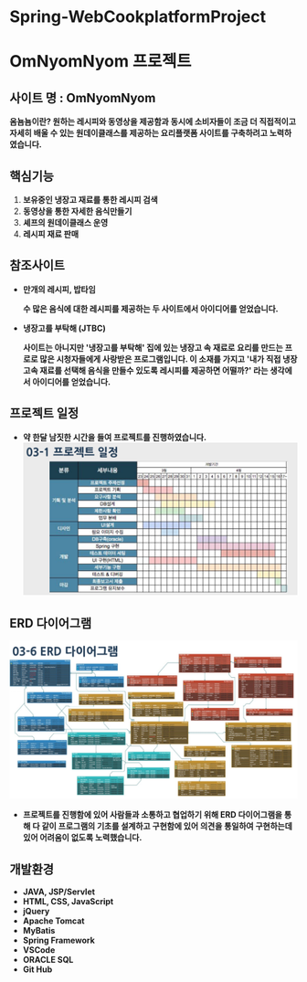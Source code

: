 # Spring-WebCookplatformProject
# OmNyomNyom 프로젝트

## **사이트 명 : OmNyomNyom**

**옴뇸뇸이란? 원하는 레시피와 동영상을 제공함과 동시에 소비자들이 조금 더 직접적이고 자세히 배울 수 있는 원데이클래스를 제공하는 요리플랫폼 사이트를 구축하려고 노력하였습니다.**

## **핵심기능**

1. **보유중인 냉장고 재료를 통한 레시피 검색**
2. **동영상을 통한 자세한 음식만들기**
3. **셰프의 원데이클래스 운영**
4. **레시피 재료 판매**

## **참조사이트**

- **만개의 레시피, 밥타임**

    **수 많은 음식에 대한 레시피를 제공하는 두 사이트에서 아이디어를 얻었습니다.**

- **냉장고를 부탁해 (JTBC)**

    **사이트는 아니지만 '냉장고를 부탁해' 집에 있는 냉장고 속 재료로 요리를 만드는 프로로 많은 시청자들에게 사랑받은 프로그램입니다. 이 소재를 가지고 '내가 직접 냉장고속 재료를 선택해 음식을 만들수 있도록 레시피를 제공하면 어떨까?' 라는 생각에서 아이디어를 얻었습니다.**

## **프로젝트 일정**

- **약 한달 남짓한 시간을 들여 프로젝트를 진행하였습니다.**
![2](./2.png)

## **ERD 다이어그램**
![1](./1.png)
- **프로젝트를 진행함에 있어 사람들과 소통하고 협업하기 위해 ERD 다이어그램을 통해 다 같이 프로그램의 기초를 설계하고 구현함에 있어 의견을 통일하여 구현하는데 있어 어려움이 없도록 노력했습니다.**



## 개발환경

- **JAVA, JSP/Servlet**
- **HTML, CSS, JavaScript**
- **jQuery**
- **Apache Tomcat**
- **MyBatis**
- **Spring Framework**
- **VSCode**
- **ORACLE SQL**
- **Git Hub**
